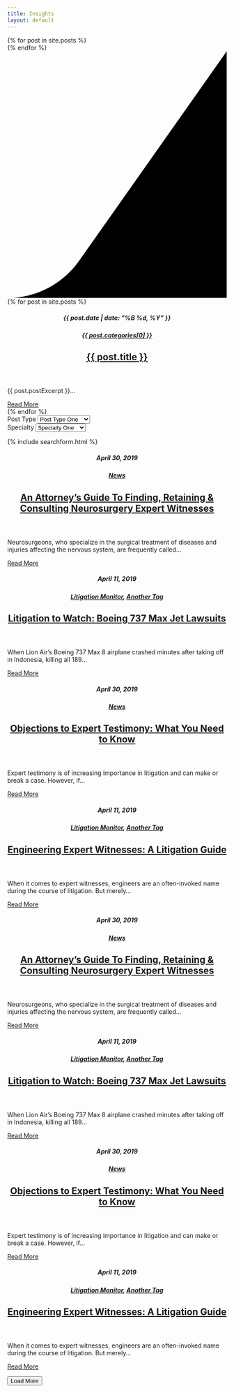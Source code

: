 ```yaml
---
title: Insights
layout: default
---
```


<div class="page-header carousel-header">
    <div class="header-background image-carousel">
        {% for post in site.posts %}
            <div class="image" style="background-image:url('{{ post.imageUrl }}');"></div>
        {% endfor %}
    </div>
    <div class="site-wrapper grid">
        <div class="header-swoop">
            <svg class="swoop" xmlns="http://www.w3.org/2000/svg" viewBox="0 0 673.8 756"><path d="M673.8 756H0c87.7 0 169.9-42.6 220.5-114.2L673.8 0v756z"/></svg>
        </div>
        <div class="header-text text-carousel">
            {% for post in site.posts %}
                <article class="header-article">
                    <div class="-inner">            
                        <header class="header-article-header">
                            <div class="header-article-meta">
                                <h5 class="date">{{ post.date | date: "%B %d, %Y" }}</h5>
                                <h5 class="tag"><a href="#">{{ post.categories[0] }}</a></h5>
                            </div>
                            <h1 class="header-article-title"><a href="{{ post.url }}">{{ post.title }}</a></h1>
                        </header>
                        <div class="header-article-body">
                            <div class="header-article-text">
                                <p>{{ post.postExcerpt }}...</p>
                            </div>
                        </div>
                        <div class="header-article-cta">
                            <a href="{{ post.url }}" class="button hollow -gray-mid">Read More</a>
                        </div>
                    </div>
                </article>
              {% endfor %}
        </div>
    </div>
</div>

<div class="section">
    <div class="site-wrapper">
        <div class="grid spaced">
            <form action="#" id="filters" class="insights-filters -outlined grid col-md-2-3">
                <div class="col-md-1-2">                
                    <div class="select-wrap">
                        <label for="postType">Post Type</label>
                        <select name="postType" id="postType">
                            <option value="postTypeOne">Post Type One</option>
                            <option value="postTypeTwo">Post Type Two</option>
                            <option value="postTypeThree">Post Type Three</option>
                        </select>
                    </div>
                </div>
                <div class="col-md-1-2">                
                    <div class="select-wrap">
                        <label for="specialty">Specialty</label>
                        <select name="specialty" id="specialty">
                            <option value="specialtyOne">Specialty One</option>
                            <option value="specialtyTwo">Specialty Two</option>
                            <option value="specialtyThree">Specialty Three</option>
                        </select>
                    </div>
                </div>
            </form>
            <div class="filter-search col-md-1-3">
                {% include searchform.html %}
            </div>
        </div>
    </div>
</div>

<div class="section padded">
    <div class="site-wrapper">
        <div class="card-grid">
            <article class="card with-image col-lg-1-2">
                <div class="-inner">
                    <header class="card-header">
                        <div class="card-meta">
                            <h5 class="date">April 30, 2019</h5>
                            <h5 class="tag"><a href="#">News</a></h5>
                        </div>
                        <h1 class="card-title"><a href="#">An Attorney’s Guide To Finding, Retaining & Consulting Neurosurgery Expert Witnesses</a></h1>
                    </header>
                    <div class="card-body">
                        <div class="card-text">
                            <p>Neurosurgeons, who specialize in the surgical treatment of diseases and injuries affecting the nervous system, are frequently called... </p>
                        </div>
                    </div>
                    <div class="card-cta">
                        <a href="#" class="button hollow -gray-mid">Read More</a>
                    </div>
                    <div class="card-image"><div class="image" style="background-image:url('/dist/images/4.18.19-blog-neurosurgeons-800x400.jpg');"></div></div>
                </div>
            </article>
            <article class="card col-lg-1-2">
                <div class="-inner">
                    <header class="card-header">
                        <div class="card-meta">
                            <h5 class="date">April 11, 2019</h5>
                            <h5 class="tag"><a href="#">Litigation Monitor</a>, <a href="#">Another Tag</a></h5>
                        </div>
                        <h1 class="card-title"><a href="#">Litigation to Watch: Boeing 737 Max Jet Lawsuits</a></h1>
                    </header>
                    <div class="card-body">
                        <div class="card-text">
                            <p>When Lion Air’s Boeing 737 Max 8 airplane crashed minutes after taking off in Indonesia, killing all 189…</p>
                        </div>
                    </div>
                    <div class="card-cta">
                        <a href="#" class="button hollow -gray-mid">Read More</a>
                    </div>
                </div>
            </article>
            <article class="card col-lg-1-2">
                <div class="-inner">
                    <header class="card-header">
                        <div class="card-meta">
                            <h5 class="date">April 30, 2019</h5>
                            <h5 class="tag"><a href="#">News</a></h5>
                        </div>
                        <h1 class="card-title"><a href="#">Objections to Expert Testimony: What You Need to Know</a></h1>
                    </header>
                    <div class="card-body">
                        <div class="card-text">
                            <p>Expert testimony is of increasing importance in litigation and can make or break a case. However, if…</p>
                        </div>
                    </div>
                    <div class="card-cta">
                        <a href="#" class="button hollow -gray-mid">Read More</a>
                    </div>
                </div>
            </article>
            <article class="card with-image col-lg-1-2">
                <div class="-inner">
                    <header class="card-header">
                        <div class="card-meta">
                            <h5 class="date">April 11, 2019</h5>
                            <h5 class="tag"><a href="#">Litigation Monitor</a>, <a href="#">Another Tag</a></h5>
                        </div>
                        <h1 class="card-title"><a href="#">Engineering Expert Witnesses: A Litigation Guide</a></h1>
                    </header>
                    <div class="card-body">
                        <div class="card-text">
                            <p>When it comes to expert witnesses, engineers are an often-invoked name during the course of litigation. But merely…</p>
                        </div>
                    </div>
                    <div class="card-cta">
                        <a href="#" class="button hollow -gray-mid">Read More</a>
                    </div>
                    <div class="card-image"><div class="image" style="background-image:url('/dist/images/2.7.19-blog-engineering-litigation-guide-800x400.jpg');"></div></div>
                </div>
            </article>
            <article class="card col-lg-1-2">
                <div class="-inner">
                    <header class="card-header">
                        <div class="card-meta">
                            <h5 class="date">April 30, 2019</h5>
                            <h5 class="tag"><a href="#">News</a></h5>
                        </div>
                        <h1 class="card-title"><a href="#">An Attorney’s Guide To Finding, Retaining & Consulting Neurosurgery Expert Witnesses</a></h1>
                    </header>
                    <div class="card-body">
                        <div class="card-text">
                            <p>Neurosurgeons, who specialize in the surgical treatment of diseases and injuries affecting the nervous system, are frequently called... </p>
                        </div>
                    </div>
                    <div class="card-cta">
                        <a href="#" class="button hollow -gray-mid">Read More</a>
                    </div>
                </div>
            </article>
            <article class="card with-image col-lg-1-2">
                <div class="-inner">
                    <header class="card-header">
                        <div class="card-meta">
                            <h5 class="date">April 11, 2019</h5>
                            <h5 class="tag"><a href="#">Litigation Monitor</a>, <a href="#">Another Tag</a></h5>
                        </div>
                        <h1 class="card-title"><a href="#">Litigation to Watch: Boeing 737 Max Jet Lawsuits</a></h1>
                    </header>
                    <div class="card-body">
                        <div class="card-text">
                            <p>When Lion Air’s Boeing 737 Max 8 airplane crashed minutes after taking off in Indonesia, killing all 189…</p>
                        </div>
                    </div>
                    <div class="card-cta">
                        <a href="#" class="button hollow -gray-mid">Read More</a>
                    </div>
                    <div class="card-image"><div class="image" style="background-image:url('/dist/images/4.11.19-blog-737-crashes-800x400.jpg');"></div></div>
                </div>
            </article>
            <article class="card with-image col-lg-1-2">
                <div class="-inner">
                    <header class="card-header">
                        <div class="card-meta">
                            <h5 class="date">April 30, 2019</h5>
                            <h5 class="tag"><a href="#">News</a></h5>
                        </div>
                        <h1 class="card-title"><a href="#">Objections to Expert Testimony: What You Need to Know</a></h1>
                    </header>
                    <div class="card-body">
                        <div class="card-text">
                            <p>Expert testimony is of increasing importance in litigation and can make or break a case. However, if…</p>
                        </div>
                    </div>
                    <div class="card-cta">
                        <a href="#" class="button hollow -gray-mid">Read More</a>
                    </div>
                    <div class="card-image"><div class="image" style="background-image:url('/dist/images/3.21.19-blog-objections-800x400.jpg');"></div></div>
                </div>
            </article>
            <article class="card col-lg-1-2">
                <div class="-inner">
                    <header class="card-header">
                        <div class="card-meta">
                            <h5 class="date">April 11, 2019</h5>
                            <h5 class="tag"><a href="#">Litigation Monitor</a>, <a href="#">Another Tag</a></h5>
                        </div>
                        <h1 class="card-title"><a href="#">Engineering Expert Witnesses: A Litigation Guide</a></h1>
                    </header>
                    <div class="card-body">
                        <div class="card-text">
                            <p>When it comes to expert witnesses, engineers are an often-invoked name during the course of litigation. But merely…</p>
                        </div>
                    </div>
                    <div class="card-cta">
                        <a href="#" class="button hollow -gray-mid">Read More</a>
                    </div>
                </div>
            </article>
        </div>
    </div>
</div>

<div class="section padded-bottom">
    <div class="site-wrapper">
        <p class="align-center"><button class="load-more button hollow">Load More</button></p>
    </div>
</div>